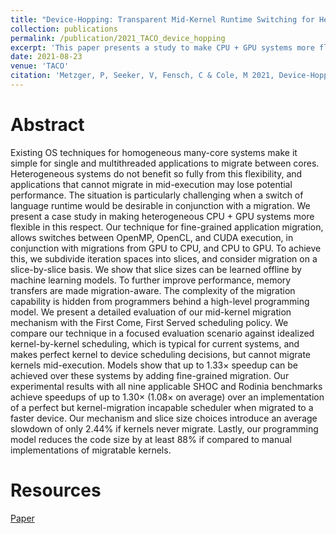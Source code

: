 ```yaml
---
title: "Device-Hopping: Transparent Mid-Kernel Runtime Switching for Heterogeneous Systems"
collection: publications
permalink: /publication/2021_TACO_device_hopping
excerpt: 'This paper presents a study to make CPU + GPU systems more flexible with respect to switching between cores in the middle of kernel execution.'
date: 2021-08-23
venue: 'TACO'
citation: 'Metzger, P, Seeker, V, Fensch, C & Cole, M 2021, Device-Hopping: Transparent Mid-Kernel Runtime Switching for Heterogeneous Systems, ACM Transactions on Architecture and Code Optimization.'
---
```


# Abstract

Existing OS techniques for homogeneous many-core systems make it simple for single and multithreaded
applications to migrate between cores. Heterogeneous systems do not benefit so fully from this flexibility, and applications that cannot migrate in mid-execution may lose potential performance. The situation is particularly challenging when a switch of language runtime would be desirable in conjunction with a migration. We present a case study in making heterogeneous CPU + GPU systems more flexible in this respect. Our technique for fine-grained application migration, allows switches between OpenMP, OpenCL, and CUDA execution, in conjunction with migrations from GPU to CPU, and CPU to GPU. To achieve this, we subdivide iteration spaces into slices, and consider migration on a slice-by-slice basis. We show that slice sizes can be learned offline by machine learning models. To further improve performance, memory transfers are made migration-aware. The complexity of the migration capability is hidden from programmers behind a high-level programming model. We present a detailed evaluation of our mid-kernel migration mechanism with the First Come, First Served scheduling policy. We compare our technique in a focused evaluation scenario against idealized kernel-by-kernel scheduling, which is typical for current systems, and makes perfect kernel to device scheduling decisions, but cannot migrate kernels mid-execution. Models show that up to 1.33× speedup can be achieved over these systems by adding fine-grained migration. Our experimental results with all nine applicable SHOC and Rodinia benchmarks achieve speedups of up to 1.30× (1.08× on average) over an implementation of a perfect but kernel-migration incapable scheduler when migrated to a faster device. Our mechanism and slice size choices introduce an average slowdown of only 2.44% if kernels never migrate. Lastly, our programming model reduces the code size by at least 88% if compared to manual implementations
of migratable kernels.

# Resources

[Paper](https://dl.acm.org/doi/10.1145/3471909)
